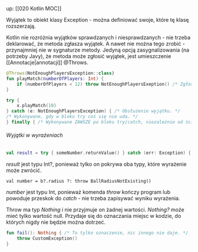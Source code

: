 up: [[020 Kotlin MOC]]

Wyjątek to obiekt klasy Exception - można definiować swoje, które tę klasę rozszerzają.

Kotlin nie rozróżnia wyjątków sprawdzanych i niesprawdzanych - nie trzeba deklarować, że metoda zgłasza wyjątek. A nawet nie można tego zrobić - przynajmniej nie w sygnaturze metody.
Jedyną opcją zasygnalizowania (na potrzeby Javy), że metoda może zgłosić wyjątek, jest umieszczenie [[Annotacje|annotacji]] @Throws.
```kotlin
@Throws(NotEnoughPlayersException::class)
fun playMatch(numberOfPlayers: Int) {
	if (numberOfPlayers < 12) throw NotEnoughPlayersExeption() /* Zgłoszenie wyjątku. */
}

try {
	x.playMatch(10)
} catch (e: NotEnoughPlayersException) { /* Obsłużenie wyjątku. */
/* Wykonywane, gdy w bloku try coś się nie uda. */ 
} finally { /* Wykonywane ZAWSZE po bloku try/catch, niezależnie od ścieżki. */ }
```

###### Wyjątki w wyrażeniach 
```kotlin
val result = try { someNumber.returnValue() } catch (err: Exception) { null } 
```
_result_ jest typu Int?, ponieważ tylko on pokrywa oba typy, które wyrażenie może zwrócić. 
```
val number = b?.radius ?: throw BallRadiusNotExisting()
```
_number_ jest typu Int, ponieważ komenda _throw_ kończy program lub powoduje przeskok do _catch_ - nie trzeba zapisywać wyniku wyrażenia.

Throw ma typ *Nothing* i nie przyjmuje on żadnej wartości. *Nothing?* może mieć tylko wartość null. Przydaje się do oznaczania miejsc w kodzie, do których nigdy nie będzie można dotrzeć.
```kotlin
fun fail(): Nothing { /* To tylko oznaczenie, nic innego nie daje. */
	throw CustomException()
}
```

